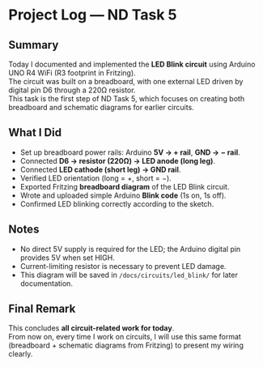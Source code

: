 # Project Log — ND Task 5

## Summary
Today I documented and implemented the **LED Blink circuit** using Arduino UNO R4 WiFi (R3 footprint in Fritzing).  
The circuit was built on a breadboard, with one external LED driven by digital pin D6 through a 220Ω resistor.  
This task is the first step of ND Task 5, which focuses on creating both breadboard and schematic diagrams for earlier circuits.

## What I Did
- Set up breadboard power rails: Arduino **5V → + rail**, **GND → − rail**.
- Connected **D6 → resistor (220Ω) → LED anode (long leg)**.
- Connected **LED cathode (short leg) → GND rail**.
- Verified LED orientation (long = +, short = −).
- Exported Fritzing **breadboard diagram** of the LED Blink circuit.
- Wrote and uploaded simple Arduino **Blink code** (1s on, 1s off).
- Confirmed LED blinking correctly according to the sketch.

## Notes
- No direct 5V supply is required for the LED; the Arduino digital pin provides 5V when set HIGH.
- Current-limiting resistor is necessary to prevent LED damage.
- This diagram will be saved in `/docs/circuits/led_blink/` for later documentation.

## Final Remark
This concludes **all circuit-related work for today**.  
From now on, every time I work on circuits, I will use this same format (breadboard + schematic diagrams from Fritzing) to present my wiring clearly.

